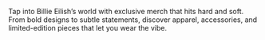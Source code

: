 Tap into Billie Eilish’s world with exclusive merch that hits hard and soft. From bold designs to subtle statements, discover apparel, accessories, and limited-edition pieces that let you wear the vibe.
